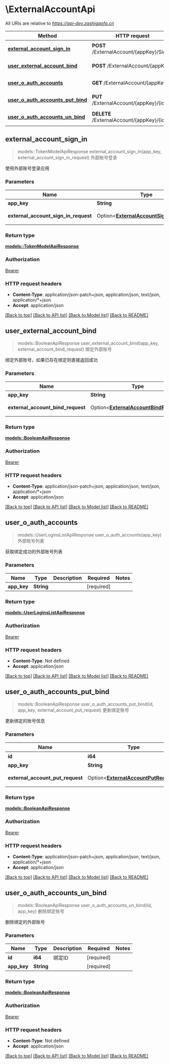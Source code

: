# \ExternalAccountApi

All URIs are relative to *https://api-dev.zashigaofa.cn*

Method | HTTP request | Description
------------- | ------------- | -------------
[**external_account_sign_in**](ExternalAccountApi.md#external_account_sign_in) | **POST** /ExternalAccount/{appKey}/SignIn | 外部账号登录
[**user_external_account_bind**](ExternalAccountApi.md#user_external_account_bind) | **POST** /ExternalAccount/{appKey} | 绑定外部账号
[**user_o_auth_accounts**](ExternalAccountApi.md#user_o_auth_accounts) | **GET** /ExternalAccount/{appKey} | 外部账号列表
[**user_o_auth_accounts_put_bind**](ExternalAccountApi.md#user_o_auth_accounts_put_bind) | **PUT** /ExternalAccount/{appKey}/{id} | 更新绑定账号
[**user_o_auth_accounts_un_bind**](ExternalAccountApi.md#user_o_auth_accounts_un_bind) | **DELETE** /ExternalAccount/{appKey}/{id} | 删除绑定账号



## external_account_sign_in

> models::TokenModelApiResponse external_account_sign_in(app_key, external_account_sign_in_request)
外部账号登录

使用外部账号登录应用

### Parameters


Name | Type | Description  | Required | Notes
------------- | ------------- | ------------- | ------------- | -------------
**app_key** | **String** |  | [required] |
**external_account_sign_in_request** | Option<[**ExternalAccountSignInRequest**](ExternalAccountSignInRequest.md)> | 登录请求参数 |  |

### Return type

[**models::TokenModelApiResponse**](TokenModelApiResponse.md)

### Authorization

[Bearer](../README.md#Bearer)

### HTTP request headers

- **Content-Type**: application/json-patch+json, application/json, text/json, application/*+json
- **Accept**: application/json

[[Back to top]](#) [[Back to API list]](../README.md#documentation-for-api-endpoints) [[Back to Model list]](../README.md#documentation-for-models) [[Back to README]](../README.md)


## user_external_account_bind

> models::BooleanApiResponse user_external_account_bind(app_key, external_account_bind_request)
绑定外部账号

绑定外部账号，如果已存在绑定则直接返回成功

### Parameters


Name | Type | Description  | Required | Notes
------------- | ------------- | ------------- | ------------- | -------------
**app_key** | **String** |  | [required] |
**external_account_bind_request** | Option<[**ExternalAccountBindRequest**](ExternalAccountBindRequest.md)> | 绑定请求参数 |  |

### Return type

[**models::BooleanApiResponse**](BooleanApiResponse.md)

### Authorization

[Bearer](../README.md#Bearer)

### HTTP request headers

- **Content-Type**: application/json-patch+json, application/json, text/json, application/*+json
- **Accept**: application/json

[[Back to top]](#) [[Back to API list]](../README.md#documentation-for-api-endpoints) [[Back to Model list]](../README.md#documentation-for-models) [[Back to README]](../README.md)


## user_o_auth_accounts

> models::UserLoginsListApiResponse user_o_auth_accounts(app_key)
外部账号列表

获取绑定成功的外部账号列表

### Parameters


Name | Type | Description  | Required | Notes
------------- | ------------- | ------------- | ------------- | -------------
**app_key** | **String** |  | [required] |

### Return type

[**models::UserLoginsListApiResponse**](UserLoginsListApiResponse.md)

### Authorization

[Bearer](../README.md#Bearer)

### HTTP request headers

- **Content-Type**: Not defined
- **Accept**: application/json

[[Back to top]](#) [[Back to API list]](../README.md#documentation-for-api-endpoints) [[Back to Model list]](../README.md#documentation-for-models) [[Back to README]](../README.md)


## user_o_auth_accounts_put_bind

> models::BooleanApiResponse user_o_auth_accounts_put_bind(id, app_key, external_account_put_request)
更新绑定账号

更新绑定的账号信息

### Parameters


Name | Type | Description  | Required | Notes
------------- | ------------- | ------------- | ------------- | -------------
**id** | **i64** | 绑定ID | [required] |
**app_key** | **String** |  | [required] |
**external_account_put_request** | Option<[**ExternalAccountPutRequest**](ExternalAccountPutRequest.md)> | 更新请求参数 |  |

### Return type

[**models::BooleanApiResponse**](BooleanApiResponse.md)

### Authorization

[Bearer](../README.md#Bearer)

### HTTP request headers

- **Content-Type**: application/json-patch+json, application/json, text/json, application/*+json
- **Accept**: application/json

[[Back to top]](#) [[Back to API list]](../README.md#documentation-for-api-endpoints) [[Back to Model list]](../README.md#documentation-for-models) [[Back to README]](../README.md)


## user_o_auth_accounts_un_bind

> models::BooleanApiResponse user_o_auth_accounts_un_bind(id, app_key)
删除绑定账号

删除绑定的外部账号

### Parameters


Name | Type | Description  | Required | Notes
------------- | ------------- | ------------- | ------------- | -------------
**id** | **i64** | 绑定ID | [required] |
**app_key** | **String** |  | [required] |

### Return type

[**models::BooleanApiResponse**](BooleanApiResponse.md)

### Authorization

[Bearer](../README.md#Bearer)

### HTTP request headers

- **Content-Type**: Not defined
- **Accept**: application/json

[[Back to top]](#) [[Back to API list]](../README.md#documentation-for-api-endpoints) [[Back to Model list]](../README.md#documentation-for-models) [[Back to README]](../README.md)


